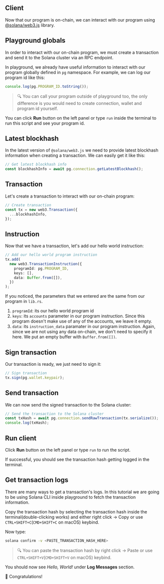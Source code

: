## Client

Now that our program is on-chain, we can interact with our program using [@solana/web3.js](https://www.npmjs.com/package/@solana/web3.js) library.

## Playground globals

In order to interact with our on-chain program, we must create a transaction and send it to the Solana cluster via an RPC endpoint.

In playground, we already have useful information to interact with our program globally defined in `pg` namespace.
For example, we can log our program id like this:

```ts
console.log(pg.PROGRAM_ID.toString());
```

> 🔍️ You can call your program outside of playground too, the only difference is you would need to create connection, wallet and program id yourself.

You can click **Run** button on the left panel or type `run` inside the terminal to run this script and see your program id.

## Latest blockhash

In the latest version of `@solana/web3.js` we need to provide latest blockhash information when creating a transaction. We can easily get it like this:

```ts
// Get latest blockhash info
const blockhashInfo = await pg.connection.getLatestBlockhash();
```

## Transaction

Let's create a transaction to interact with our on-chain program:

```ts
// Create transaction
const tx = new web3.Transaction({
  ...blockhashInfo,
});
```

## Instruction

Now that we have a transaction, let's add our hello world instruction:

```ts
// Add our hello world program instruction
tx.add(
  new web3.TransactionInstruction({
    programId: pg.PROGRAM_ID,
    keys: [],
    data: Buffer.from([]),
  })
);
```

If you noticed, the parameters that we entered are the same from our program in `lib.rs`.

1. `programId`: its our hello world program id
2. `keys`: its `accounts` parameter in our program instruction. Since this program doesn't make use of any of the accounts, we leave it empty.
3. `data`: its `instruction_data` paramater in our program instruction. Again, since we are not using any data on-chain, we don't need to specify it here. We put an empty buffer with `Buffer.from([])`.

## Sign transaction

Our transaction is ready, we just need to sign it:

```ts
// Sign transaction
tx.sign(pg.wallet.keypair);
```

## Send transaction

We can now send the signed transaction to the Solana cluster:

```ts
// Send the transaction to the Solana cluster
const txHash = await pg.connection.sendRawTransaction(tx.serialize());
console.log(txHash);
```

## Run client

Click **Run** button on the left panel or type `run` to run the script.

If successful, you should see the transaction hash getting logged in the terminal.

## Get transaction logs

There are many ways to get a transaction's logs. In this tutorial we are going to be using Solana CLI inside playground to fetch the transaction information.

Copy the transaction hash by selecting the transaction hash inside the terminal(double-clicking works) and either right click -> Copy or use `CTRL+SHIFT+C`(`CMD+SHIFT+C` on macOS) keybind.

Now type:

```sh
solana confirm -v <PASTE_TRANSACTION_HASH_HERE>
```

> 🔍️ You can paste the transaction hash by right click -> Paste or use `CTRL+SHIFT+V`(`CMD+SHIFT+V` on macOS) keybind.

You should now see _Hello, World!_ under **Log Messages** section.

🎉️ Congratulations!
